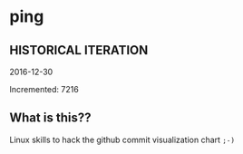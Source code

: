 # ping

## HISTORICAL ITERATION
2016-12-30

Incremented: 7216

## What is this?? 
Linux skills to hack the github commit visualization chart `;-)`
